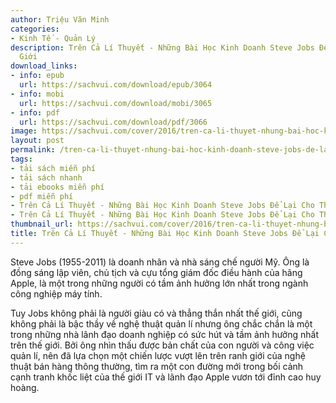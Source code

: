 ```yaml
---
author: Triệu Văn Minh
categories:
- Kinh Tế - Quản Lý
description: Trên Cả Lí Thuyết - Những Bài Học Kinh Doanh Steve Jobs Để Lại Cho Thế
  Giới
download_links:
- info: epub
  url: https://sachvui.com/download/epub/3064
- info: mobi
  url: https://sachvui.com/download/mobi/3065
- info: pdf
  url: https://sachvui.com/download/pdf/3066
image: https://sachvui.com/cover/2016/tren-ca-li-thuyet-nhung-bai-hoc-kinh-doanh-steve-jobs-de-lai-cho-the-gioi.jpg
layout: post
permalink: /tren-ca-li-thuyet-nhung-bai-hoc-kinh-doanh-steve-jobs-de-lai-cho-the-gioi.html
tags:
- tải sách miễn phí
- tải sách nhanh
- tải ebooks miễn phí
- pdf miễn phí
- Trên Cả Lí Thuyết - Những Bài Học Kinh Doanh Steve Jobs Để Lại Cho Thế Giới ebook
- Trên Cả Lí Thuyết - Những Bài Học Kinh Doanh Steve Jobs Để Lại Cho Thế Giới pdf
thumbnail_url: https://sachvui.com/cover/2016/tren-ca-li-thuyet-nhung-bai-hoc-kinh-doanh-steve-jobs-de-lai-cho-the-gioi.jpg
title: Trên Cả Lí Thuyết - Những Bài Học Kinh Doanh Steve Jobs Để Lại Cho Thế Giới
---
```


 <div class="item-desc text-justify"> <p>Steve Jobs (1955-2011) là doanh nhân và nhà sáng chế người Mỹ. Ông là đồng sáng lập viên, chủ tịch và cựu tổng giám đốc điều hành của hãng Apple, là một trong những người có tầm ảnh hưởng lớn nhất trong ngành công nghiệp máy tính.</p><p>Tuy Jobs không phải là người giàu có và thẳng thắn nhất thế giới, cũng không phải là bậc thầy về nghệ thuật quản lí nhưng ông chắc chắn là một trong những nhà lãnh đạo doanh nghiệp có sức hút và tầm ảnh hưởng nhất trên thế giới. Bởi ông nhìn thấu được bản chất của con người và công việc quản lí, nên đã lựa chọn một chiến lược vượt lên trên ranh giới của nghệ thuật bán hàng thông thường, tìm ra một con đường mới trong bối cảnh cạnh tranh khốc liệt của thế giới IT và lãnh đạo Apple vươn tới đỉnh cao huy hoàng.</p> </div>